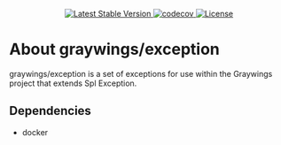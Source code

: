 <p align="center">
    <a href="https://packagist.org/packages/graywings/exception">
        <img src="https://img.shields.io/packagist/v/graywings/exception" alt="Latest Stable Version"/>
    </a>
    <a href="https://codecov.io/gh/old-home/exception">
        <img src="https://codecov.io/gh/old-home/exception/graph/badge.svg?token=CTXZX1XDJ0" alt="codecov"/>
    </a>
    <a href="https://packagist.org/packages/graywings/exception">
        <img src="https://img.shields.io/packagist/l/graywings/exception" alt="License"/>
    </a>
</p>

# About graywings/exception

graywings/exception is a set of exceptions for use within the Graywings project that extends Spl Exception.

## Dependencies
* docker
